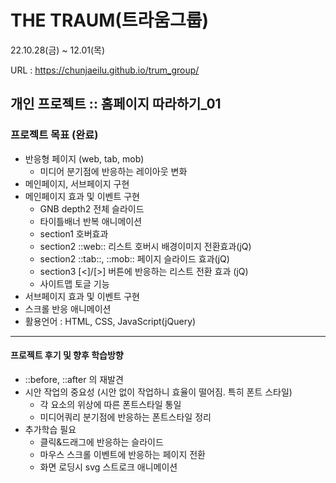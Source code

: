 # THE TRAUM(트라움그룹)
22.10.28(금) ~ 12.01(목)

URL : https://chunjaeilu.github.io/trum_group/
## 개인 프로젝트 :: 홈페이지 따라하기_01

### 프로젝트 목표 (완료)
- 반응형 페이지 (web, tab, mob)
  - 미디어 분기점에 반응하는 레이아웃 변화
- 메인페이지, 서브페이지 구현
- 메인페이지 효과 및 이벤트 구현
  - GNB depth2 전체 슬라이드
  - 타이틀배너 반복 애니메이션
  - section1 호버효과
  - section2 ::web:: 리스트 호버시 배경이미지 전환효과(jQ)
  - section2 ::tab::, ::mob:: 페이지 슬라이드 효과(jQ)
  - section3 [<]/[>] 버튼에 반응하는 리스트 전환 효과 (jQ)
  - 사이트맵 토글 기능
 - 서브페이지 효과 및 이벤트 구현
  - 스크롤 반응 애니메이션
- 활용언어 : HTML, CSS, JavaScript(jQuery)

---
#### 프로젝트 후기 및 향후 학습방향
- ::before, ::after 의 재발견
- 시안 작업의 중요성 (시안 없이 작업하니 효율이 떨어짐. 특히 폰트 스타일)
  - 각 요소의 위상에 따른 폰트스타일 통일
  - 미디어쿼리 분기점에 반응하는 폰트스타일 정리
- 추가학습 필요
  - 클릭&드래그에 반응하는 슬라이드
  - 마우스 스크롤 이벤트에 반응하는 페이지 전환
  - 화면 로딩시 svg 스트로크 애니메이션

